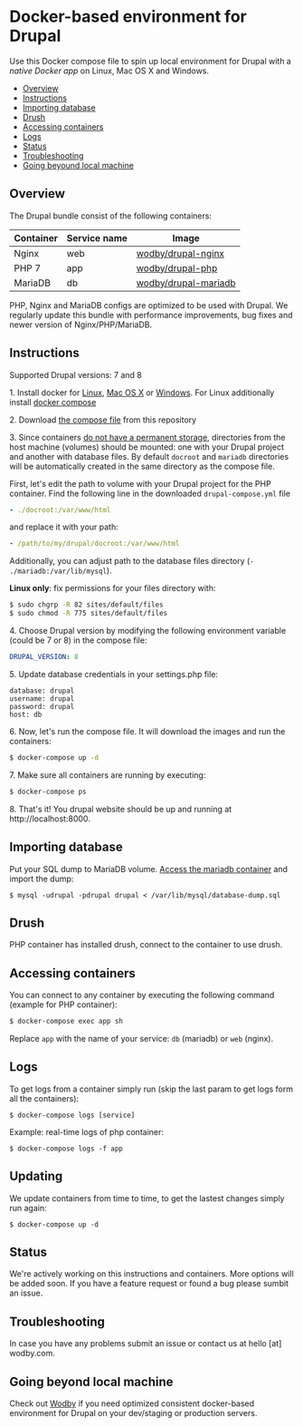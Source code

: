 # Docker-based environment for Drupal

Use this Docker compose file to spin up local environment for Drupal with a *native Docker app* on Linux, Mac OS X and Windows. 

* [Overview](#overview)
* [Instructions](#instructions)
* [Importing database](#importing-database)
* [Drush](#drush)
* [Accessing containers](#accessing-containers)
* [Logs](#logs)
* [Status](#status)
* [Troubleshooting](#troubleshooting)
* [Going beyound local machine](#going-beyond-local-machine)

## Overview

The Drupal bundle consist of the following containers:

| Container | Service name | Image | 
| --------- | ------- | ----- |
| Nginx   | web | <a href="https://hub.docker.com/r/wodby/drupal-nginx/" target="_blank">wodby/drupal-nginx</a> |
| PHP 7   | app | <a href="https://hub.docker.com/r/wodby/drupal-php/" target="_blank">wodby/drupal-php</a> |
| MariaDB | db  |<a href="https://hub.docker.com/r/wodby/drupal-mariadb/" target="_blank">wodby/drupal-mariadb</a> |

PHP, Nginx and MariaDB configs are optimized to be used with Drupal. We regularly update this bundle with performance improvements, bug fixes and newer version of Nginx/PHP/MariaDB.

## Instructions 

Supported Drupal versions: 7 and 8

1\. Install docker for <a href="https://docs.docker.com/engine/installation/" target="_blank">Linux</a>, <a href="https://docs.docker.com/engine/installation/mac" target="_blank">Mac OS X</a> or <a href="https://docs.docker.com/engine/installation/windows" target="_blank">Windows</a>. For Linux additionally install <a href="https://docs.docker.com/compose/install/" target="_blank">docker compose</a>

2\. Download <a href="https://raw.githubusercontent.com/Wodby/drupal-compose/master/docker-compose.yml" target="_blank">the compose file</a> from this repository

3\. Since containers <a href="https://docs.docker.com/engine/tutorials/dockervolumes/" target="_blank">do not have a permanent storage</a>, directories from the host machine (volumes) should be mounted: one with your Drupal project and another with database files. By default `docroot` and `mariadb` directories will be automatically created in the same directory as the compose file. 

First, let's edit the path to volume with your Drupal project for the PHP container. Find the following line in the downloaded `drupal-compose.yml` file
```yml
- ./docroot:/var/www/html
```

and replace it with your path:
```yml
- /path/to/my/drupal/docroot:/var/www/html
```

Additionally, you can adjust path to the database files directory (`- ./mariadb:/var/lib/mysql`). 

**Linux only**: fix permissions for your files directory with:
```bash
$ sudo chgrp -R 82 sites/default/files
$ sudo chmod -R 775 sites/default/files
```

4\. Choose Drupal version by modifying the following environment variable (could be 7 or 8) in the compose file:
```yml
DRUPAL_VERSION: 8
```

5\. Update database credentials in your settings.php file:
```
database: drupal
username: drupal
password: drupal
host: db
```

6\. Now, let's run the compose file. It will download the images and run the containers:
```bash
$ docker-compose up -d
```

7\. Make sure all containers are running by executing:

```bash
$ docker-compose ps
```

8\. That's it! You drupal website should be up and running at http://localhost:8000. 

## Importing database

Put your SQL dump to MariaDB volume. <a href="#accessing-containers">Access the mariadb container</a> and import the dump:
```
$ mysql -udrupal -pdrupal drupal < /var/lib/mysql/database-dump.sql
```

## Drush

PHP container has installed drush, connect to the container to use drush.

## Accessing containers

You can connect to any container by executing the following command (example for PHP container):
```bash
$ docker-compose exec app sh
```

Replace `app` with the name of your service: `db` (mariadb) or `web` (nginx).

## Logs

To get logs from a container simply run (skip the last param to get logs form all the containers):
```
$ docker-compose logs [service]
```

Example: real-time logs of php container:
```
$ docker-compose logs -f app
```

## Updating

We update containers from time to time, to get the lastest changes simply run again:
```
$ docker-compose up -d
```

## Status

We're actively working on this instructions and containers. More options will be added soon. If you have a feature request or found a bug please sumbit an issue.

## Troubleshooting

In case you have any problems submit an issue or contact us at hello [at] wodby.com.

## Going beyond local machine

Check out <a href="https://wodby.com" target="_blank">Wodby</a> if you need optimized consistent docker-based environment for Drupal on your dev/staging or production servers. 
